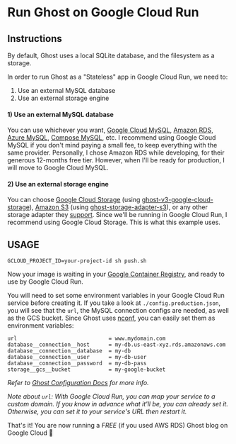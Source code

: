 # Run Ghost on Google Cloud Run

## Instructions

By default, Ghost uses a local SQLite database, and the filesystem as a storage.

In order to run Ghost as a "Stateless" app in Google Cloud Run, we need to:

1) Use an external MySQL database
2) Use an external storage engine

#### 1) Use an external MySQL database
You can use whichever you want, [Google Cloud MySQL](https://cloud.google.com/sql), [Amazon RDS](https://aws.amazon.com/rds), [Azure MySQL](https://azure.microsoft.com/en-us/services/mysql), [Compose MySQL](https://www.compose.com/databases/mysql), etc. I recommend using Google Cloud MySQL if you don't mind paying a small fee, to keep everything with the same provider. Personally, I chose Amazon RDS while developing, for their generous 12-months free tier. However, when I'll be ready for production, I will move to Google Cloud MySQL.

#### 2) Use an external storage engine
You can choose [Google Cloud Storage](https://cloud.google.com/storage) (using [ghost-v3-google-cloud-storage](https://github.com/mikenikles/ghost-v3-google-cloud-storage)), [Amazon S3](https://aws.amazon.com/s3) (using [ghost-storage-adapter-s3](https://github.com/colinmeinke/ghost-storage-adapter-s3)), or any other storage adapter they [support](https://ghost.org/integrations/storage). Since we'll be running in Google Cloud Run, I recommend using Google Cloud Storage. This is what this example uses.


## USAGE

```
GCLOUD_PROJECT_ID=your-project-id sh push.sh
```

Now your image is waiting in your [Google Container Registry](https://cloud.google.com/container-registry), and ready to use by Google Cloud Run.

You will need to set some environment variables in your Google Cloud Run service before creating it. If you take a look at `./config.production.json`, you will see that the `url`, the MySQL connection configs are needed, as well as the GCS bucket. Since Ghost uses [nconf](https://www.npmjs.com/package/nconf), you can easily set them as environment variables:

```
url                             = www.mydomain.com
database__connection__host      = my-db.us-east-xyz.rds.amazonaws.com
database__connection__database  = my-db
database__connection__user      = my-db-user
database__connection__password  = my-db-pass
storage__gcs__bucket            = my-google-bucket
```

_Refer to [Ghost Configuration Docs](https://ghost.org/docs/concepts/config/#configuration-options) for more info._

_Note about `url`: With Google Cloud Run, you can map your service to a custom domain. If you know in advance what it'll be, you can already set it. Otherwise, you can set it to your service's URL then restart it._

That's it! You are now running a *FREE* (if you used AWS RDS) Ghost blog on Google Cloud 🎉
